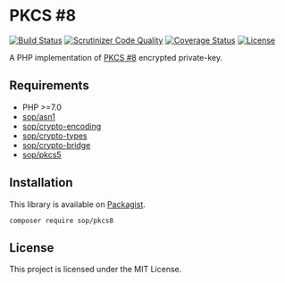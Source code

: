 # PKCS #8

[![Build Status](https://travis-ci.org/sop/pkcs8.svg?branch=php70)](https://travis-ci.org/sop/pkcs8)
[![Scrutinizer Code Quality](https://scrutinizer-ci.com/g/sop/pkcs8/badges/quality-score.png?b=php70)](https://scrutinizer-ci.com/g/sop/pkcs8/?branch=php70)
[![Coverage Status](https://coveralls.io/repos/github/sop/pkcs8/badge.svg?branch=php70)](https://coveralls.io/github/sop/pkcs8?branch=php70)
[![License](https://poser.pugx.org/sop/pkcs8/license)](https://github.com/sop/pkcs8/blob/php70/LICENSE)

A PHP implementation of [PKCS #8](https://tools.ietf.org/html/rfc5208)
encrypted private-key.

## Requirements

- PHP >=7.0
- [sop/asn1](https://github.com/sop/asn1)
- [sop/crypto-encoding](https://github.com/sop/crypto-encoding)
- [sop/crypto-types](https://github.com/sop/crypto-types)
- [sop/crypto-bridge](https://github.com/sop/crypto-bridge)
- [sop/pkcs5](https://github.com/sop/pkcs5)

## Installation

This library is available on
[Packagist](https://packagist.org/packages/sop/pkcs8).

    composer require sop/pkcs8

## License

This project is licensed under the MIT License.
